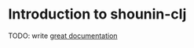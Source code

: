 # Introduction to shounin-clj

TODO: write [great documentation](http://jacobian.org/writing/what-to-write/)
